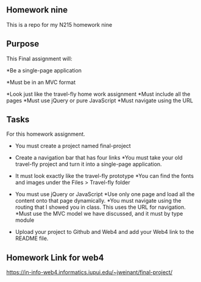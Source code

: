 ## Homework nine

This is a repo for my N215 homework nine

## Purpose 

This Final assignment will:

*Be a single-page application

*Must be in an MVC format

*Look just like the travel-fly home work assignment
*Must include all the pages
*Must use jQuery or pure JavaScript
*Must navigate using the URL

 
## Tasks
For this homework assignment.

* You must create a project named final-project


* Create a navigation bar that has four links
*You must take your old travel-fly project and turn it into a single-page application.
* It must look exactly like the travel-fly prototype
*You can find the fonts and images under the Files > Travel-fly folder
* You must use jQuery or JavaScript 
*Use only one page and load all the content onto that page dynamically. 
*You must navigate using the routing that I showed you in class. This uses the URL for navigation.
*Must use the MVC model we have discussed, and it must by type module

* Upload your project to Github and Web4 and add your Web4 link to the README file. 

 
 ## Homework Link for web4
 
 
https://in-info-web4.informatics.iupui.edu/~jweinant/final-project/
